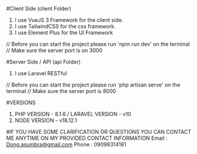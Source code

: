 #Client Side (client Folder)

1.  I use VueJS 3 Framework for the client side.
2.  I use TailwindCSS for the css framework.
3.  I use Element Plus for the UI Framework

// Before you can start the project please run 'npm run dev' on the terminal
// Make sure the server port is on 3000

#Server Side / API (api Folder)

1.  I use Laravel RESTful

// Before you can start the project please run 'php artisan serve' on the terminal
// Make sure the server port is 8000

#VERSIONS

1. PHP VERSION - 8.1.6 / LARAVEL VERSION - v10
2. NODE VERSION - v18.12.1

#IF YOU HAVE SOME CLARIFICATION OR QUESTIONS YOU CAN CONTACT ME ANYTIME ON MY PROVIDED CONTACT INFORMATION
Email : Dong.asumbra@gmail.com
Phone : 09098314181
